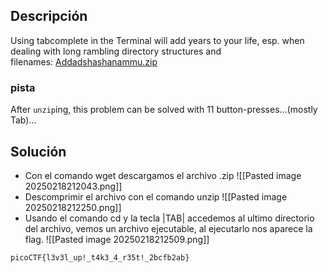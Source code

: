 
## Descripción 

Using tabcomplete in the Terminal will add years to your life, esp. when dealing with long rambling directory structures and filenames: [Addadshashanammu.zip](https://mercury.picoctf.net/static/9689f2b453ad5daeb73ca7534e4d1521/Addadshashanammu.zip)

### pista

After `unzip`ing, this problem can be solved with 11 button-presses...(mostly Tab)...
## Solución

- Con el comando wget descargamos el archivo .zip
![[Pasted image 20250218212043.png]]
- Descomprimir el archivo con el comando unzip
![[Pasted image 20250218212250.png]]
- Usando el comando cd y la tecla |TAB| accedemos al ultimo directorio del archivo, vemos un archivo ejecutable, al ejecutarlo nos aparece la flag.
![[Pasted image 20250218212509.png]]



```
picoCTF{l3v3l_up!_t4k3_4_r35t!_2bcfb2ab}
```
